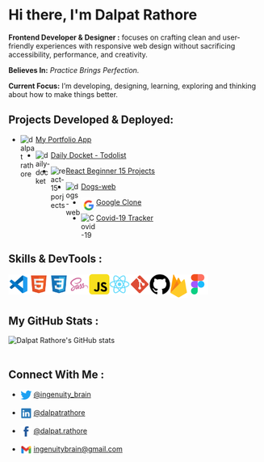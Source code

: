 # Hi there, I'm Dalpat Rathore

**Frontend Developer & Designer :** focuses on crafting clean and user-friendly experiences with responsive web design without sacrificing accessibility, performance, and creativity.

**Believes In:** _Practice Brings Perfection._

**Current Focus:** I’m developing, designing, learning, exploring and thinking about how to make things better.

## Projects Developed & Deployed:

- <img align="left" alt="dalpat rathore" width="30px" src="https://github.com/DalpatRathore/dalpatrathore/blob/main/assets/icons/dalpat-rathore.ico" />[My Portfolio App](https://dalpat-rathore.web.app/)

- <img align="left" alt="daily-docket" width="30px" src="https://github.com/DalpatRathore/dalpatrathore/blob/main/assets/icons/daily-docket.ico" />[Daily Docket - Todolist](https://daily-docket.web.app/)

- <img align="left" alt="react-15-porjects" width="30px" src="https://github.com/DalpatRathore/dalpatrathore/blob/main/assets/icons/react-15-proj.ico" />[React Beginner 15 Projects](https://react-15-proj.web.app/)

- <img align="left" alt="dogs-web" width="30px" src="https://github.com/DalpatRathore/dalpatrathore/blob/main/assets/icons/dogs-web.ico" />[Dogs-web](https://dogs-fb.web.app/)

- <img align="left" alt="Google-Clone" width="30px" src="https://github.com/DalpatRathore/dalpatrathore/blob/main/assets/icons/google-clone.png" />[Google Clone](https://cloneapp111.web.app/)

- <img align="left" alt="Covid-19" width="30px" src="https://github.com/DalpatRathore/dalpatrathore/blob/main/assets/icons/covid-19.ico" />[Covid-19 Tracker](https://covid19-track-1.web.app/)

<br />

## Skills & DevTools :

<img align="left" alt="Visual Studio Code" width="40px" src="https://github.com/DalpatRathore/dalpatrathore/blob/main/assets/icons/vscode.svg" />
<img align="left" alt="HTML5" width="40px" src="https://github.com/DalpatRathore/dalpatrathore/blob/main/assets/icons/html.svg" />
<img align="left" alt="CSS3" width="40px" src="https://github.com/DalpatRathore/dalpatrathore/blob/main/assets/icons/css.svg" />
<img align="left" alt="Sass" width="40px" src="https://github.com/DalpatRathore/dalpatrathore/blob/main/assets/icons/sass.svg" />
<img align="left" alt="JavaScript" width="40px" src="https://github.com/DalpatRathore/dalpatrathore/blob/main/assets/icons/javascript.svg" />
<img align="left" alt="React" width="40px" src="https://github.com/DalpatRathore/dalpatrathore/blob/main/assets/icons/react.svg" />
<img align="left" alt="Git" width="40px" src="https://github.com/DalpatRathore/dalpatrathore/blob/main/assets/icons/git.svg" />
<img align="left" alt="GitHub" width="40px" src="https://github.com/DalpatRathore/dalpatrathore/blob/main/assets/icons/github.svg" />
<img align="left" alt="Firebase" width="35px" src="https://github.com/DalpatRathore/dalpatrathore/blob/main/assets/icons/firebase.svg" />
<img align="left" alt="Figma" width="40px" src="https://github.com/DalpatRathore/dalpatrathore/blob/main/assets/icons/figma.svg" />
<br />
<br />
<br />

## My GitHub Stats :

![Dalpat Rathore's GitHub stats](https://github-readme-stats.vercel.app/api?username=DalpatRathore&theme=algolia&show_icons=true&icon_color=FFA500&title_color=f4791f&bg_color=0,0F2027,03071e&text_color=FFF)
<br />
<br />

## Connect With Me :

- <img align="center" alt="dalpat rathore | Twitter" width="22px" src="https://github.com/DalpatRathore/dalpatrathore/blob/main/assets/icons/twitter.svg" /> [@ingenuity_brain](https://twitter.com/ingenuity_brain)

- <img align="center" alt="dalpat rathore | LinkedIn" width="22px" src="https://github.com/DalpatRathore/dalpatrathore/blob/main/assets/icons/linkedin.svg" /> [@dalpatrathore](https://linkedin.com/in/dalpatrathore)

- <img align="center" alt="dalpat rathore | LinkedIn" width="22px" src="https://github.com/DalpatRathore/dalpatrathore/blob/main/assets/icons/facebook.svg" /> [@dalpat.rathore](https://www.facebook.com/dalpat.rathore)

- <img align="center" alt="dalpat rathore | Gmail" width="22px" src="https://github.com/DalpatRathore/dalpatrathore/blob/main/assets/icons/gmail.svg" /> ingenuitybrain@gmail.com
